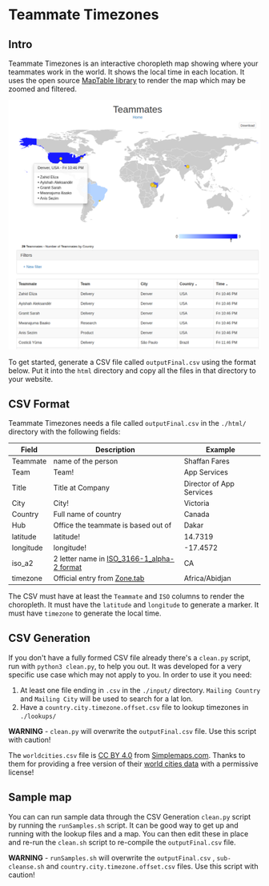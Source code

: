 # Teammate Timezones

## Intro

Teammate Timezones is an interactive choropleth map showing where your teammates work in the world. It shows the local time in each location. It uses the open source [MapTable library](https://github.com/Packet-Clearing-House/maptable) to render the map which may be zoomed and filtered. 

![](./map.sample.png)

To get started, generate a CSV file called `outputFinal.csv` using the format below. Put it into the `html` directory and copy all the files in that directory to your website.

## CSV Format

Teammate Timezones needs a file called `outputFinal.csv` in the `./html/` directory with the following fields:

| Field | Description | Example |
--- | --- | ---
| Teammate | name of the person | Shaffan Fares |
| Team | Team! | App Services |
| Title | Title at Company | Director of App Services |
| City | City! | Victoria |
| Country | Full name of country | Canada |
| Hub | Office the teammate is based out of | Dakar |
| latitude | latitude! | 14.7319 |
| longitude | longitude! | -17.4572 |
| iso_a2 | 2 letter name in [ISO_3166-1_alpha-2 format](https://en.wikipedia.org/wiki/ISO_3166-1_alpha-2) | CA |
| timezone | Official entry from [Zone.tab](https://en.wikipedia.org/wiki/Zone.tab) | Africa/Abidjan |

The CSV must have at least the `Teammate` and `ISO` columns to render the choropleth.  It must have the `latitude` and `longitude` to generate a marker.  It must have `timezone` to generate the local time.

## CSV Generation 

If you don't have a fully formed CSV file already there's a `clean.py`  script, run with `python3 clean.py`, to help you out.  It was developed for a very specific use case which may not apply to you. In order to use it you need:

1. At least one file ending in `.csv` in the `./input/` directory.  `Mailing Country` and `Mailing City`  will be used to search for a lat lon.
1. Have a `country.city.timezone.offset.csv` file to lookup timezones in `./lookups/`

**WARNING** - `clean.py`  will overwrite the `outputFinal.csv` file.  Use this script with caution!

The `worldcities.csv` file is [CC BY 4.0](https://creativecommons.org/licenses/by/4.0/) from [Simplemaps.com](https://simplemaps.com).  Thanks to them for providing a free version of their [world cities data](https://simplemaps.com/data/world-cities) with a permissive license!

## Sample map 

You can can run sample data through the CSV Generation `clean.py` script by running the `runSamples.sh` script. It can be good way to get up and running with the lookup files and a map. You can then edit these in place and re-run the `clean.sh` script to re-compile the `outputFinal.csv` file.

**WARNING** - `runSamples.sh`  will overwrite the `outputFinal.csv` , `sub-cleanse.sh` and `country.city.timezone.offset.csv` files.  Use this script with caution!

